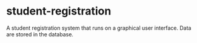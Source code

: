 # student-registration
A student registration system that runs on a graphical user interface. Data are stored in the database.
